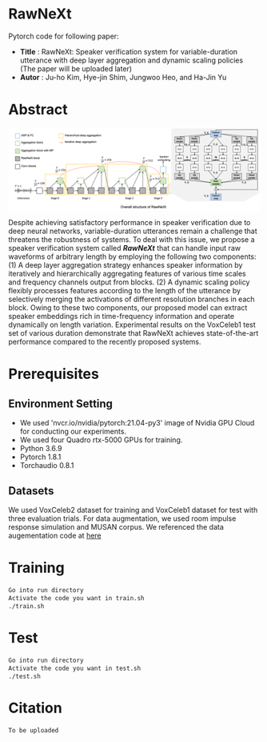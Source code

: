 # RawNeXt

Pytorch code for following paper:

* **Title** : RawNeXt: Speaker verification system for variable-duration utterance with deep layer aggregation and dynamic scaling policies (The paper will be uploaded later) 
* **Autor** : Ju-ho Kim, Hye-jin Shim, Jungwoo Heo, and Ha-Jin Yu

# Abstract
<img align="middle" width="2000" src="https://github.com/wngh1187/RawNeXt/blob/main/overall.png">

Despite achieving satisfactory performance in speaker verification due to deep neural networks, variable-duration utterances remain a challenge that threatens the robustness of systems. 
To deal with this issue, we propose a speaker verification system called ***RawNeXt*** that can handle input raw waveforms of arbitrary length by employing the following two components: 
(1) A deep layer aggregation strategy enhances speaker information by iteratively and hierarchically aggregating features of various time scales and frequency channels output from blocks. 
(2) A dynamic scaling policy flexibly processes features according to the length of the utterance by selectively merging the activations of different resolution branches in each block. 
Owing to these two components, our proposed model can extract speaker embeddings rich in time-frequency information and operate dynamically on length variation. 
Experimental results on the VoxCeleb1 test set of various duration demonstrate that RawNeXt achieves state-of-the-art performance compared to the recently proposed systems. 

# Prerequisites

## Environment Setting
* We used 'nvcr.io/nvidia/pytorch:21.04-py3' image of Nvidia GPU Cloud for conducting our experiments. 
* We used four Quadro rtx-5000 GPUs for training. 
* Python 3.6.9
* Pytorch 1.8.1
* Torchaudio 0.8.1

## Datasets

We used VoxCeleb2 dataset for training and VoxCeleb1 dataset for test with three evaluation trials. 
For data augmentation, we used room impulse response simulation and MUSAN corpus. 
We referenced the data augementation code at [here]( https://github.com/clovaai/voxceleb_trainer )


# Training

```
Go into run directory
Activate the code you want in train.sh
./train.sh
```

# Test

```
Go into run directory
Activate the code you want in test.sh
./test.sh
```

# Citation
```
To be uploaded
```
